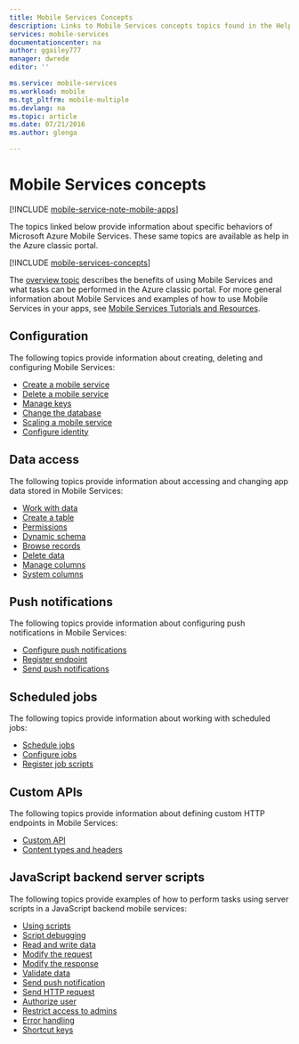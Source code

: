 ```yaml
---
title: Mobile Services Concepts
description: Links to Mobile Services concepts topics found in the Help Drawer in the Azure classic portal.
services: mobile-services
documentationcenter: na
author: ggailey777
manager: dwrede
editor: ''

ms.service: mobile-services
ms.workload: mobile
ms.tgt_pltfrm: mobile-multiple
ms.devlang: na
ms.topic: article
ms.date: 07/21/2016
ms.author: glenga

---
```

# Mobile Services concepts
[!INCLUDE [mobile-service-note-mobile-apps](../../includes/mobile-services-note-mobile-apps.md)]

The topics linked below provide information about specific behaviors of Microsoft Azure Mobile Services. These same topics are available as help in the Azure classic portal.

[!INCLUDE [mobile-services-concepts](../../includes/mobile-services-concepts.md)]

The [overview topic](https://msdn.microsoft.com/library/azure/jj193167.aspx) describes the benefits of using Mobile Services and what tasks can be performed in the Azure classic portal. For more general information about Mobile Services and examples of how to use Mobile Services in your apps, see [Mobile Services Tutorials and Resources](https://azure.microsoft.com/documentation/services/mobile-services/).

## Configuration
The following topics provide information about creating, deleting and configuring Mobile Services:

* [Create a mobile service](https://msdn.microsoft.com/library/azure/jj193169.aspx)
* [Delete a mobile service](https://msdn.microsoft.com/library/azure/jj193173.aspx)
* [Manage keys](https://msdn.microsoft.com/library/azure/jj193164.aspx)
* [Change the database](https://msdn.microsoft.com/library/azure/jj193170.aspx)
* [Scaling a mobile service](https://msdn.microsoft.com/library/azure/jj193178.aspx)
* [Configure identity](https://msdn.microsoft.com/library/azure/jj591527.aspx)

## Data access
The following topics provide information about accessing and changing app data stored in Mobile Services:

* [Work with data](https://msdn.microsoft.com/library/azure/jj631634.aspx)
* [Create a table](https://msdn.microsoft.com/library/azure/jj193162.aspx)
* [Permissions](https://msdn.microsoft.com/library/azure/jj193161.aspx)
* [Dynamic schema](https://msdn.microsoft.com/library/azure/jj193175.aspx)
* [Browse records](https://msdn.microsoft.com/library/azure/jj193171.aspx)
* [Delete data](https://msdn.microsoft.com/library/azure/jj908633.aspx)
* [Manage columns](https://msdn.microsoft.com/library/azure/jj193177.aspx)
* [System columns](https://msdn.microsoft.com/library/azure/dn518225.aspx)

## Push notifications
The following topics provide information about configuring push notifications in Mobile Services:

* [Configure push notifications](https://msdn.microsoft.com/library/azure/jj591526.aspx)
* [Register endpoint](https://msdn.microsoft.com/library/azure/dn771685.aspx)
* [Send push notifications](https://msdn.microsoft.com/library/azure/jj631630.aspx)

## Scheduled jobs
The following topics provide information about working with scheduled jobs:

* [Schedule jobs](https://msdn.microsoft.com/library/azure/jj860528.aspx)
* [Configure jobs](https://msdn.microsoft.com/library/azure/jj899833.aspx)
* [Register job scripts](https://msdn.microsoft.com/library/azure/jj899832.aspx)

## Custom APIs
The following topics provide information about defining custom HTTP endpoints in Mobile Services:

* [Custom API](https://msdn.microsoft.com/library/azure/dn280974.aspx)
* [Content types and headers](https://msdn.microsoft.com/library/azure/dn303369.aspx)

## JavaScript backend server scripts
The following topics provide examples of how to perform tasks using server scripts in a JavaScript backend mobile services:

* [Using scripts](https://msdn.microsoft.com/library/azure/jj193174.aspx)
* [Script debugging](https://msdn.microsoft.com/library/azure/jj631636.aspx)
* [Read and write data](https://msdn.microsoft.com/library/azure/jj631640.aspx)
* [Modify the request](https://msdn.microsoft.com/library/azure/jj631635.aspx)
* [Modify the response](https://msdn.microsoft.com/library/azure/jj631631.aspx)
* [Validate data](https://msdn.microsoft.com/library/azure/jj631638.aspx)
* [Send push notification](https://msdn.microsoft.com/library/azure/jj631630.aspx)
* [Send HTTP request](https://msdn.microsoft.com/library/azure/jj631641.aspx)
* [Authorize user](https://msdn.microsoft.com/library/azure/jj631637.aspx)
* [Restrict access to admins](https://msdn.microsoft.com/library/azure/jj712649.aspx)
* [Error handling](https://msdn.microsoft.com/library/azure/jj631632.aspx)
* [Shortcut keys](https://msdn.microsoft.com/library/azure/jj552469.aspx)

